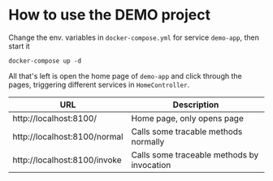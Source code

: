# How to use the DEMO project

Change the env. variables in `docker-compose.yml` for service `demo-app`, then start it

```
docker-compose up -d
```

All that's left is open the home page of `demo-app` and click through the pages,
triggering different services in `HomeController`.

| URL                          | Description                                |
|------------------------------|--------------------------------------------|
| http://localhost:8100/       | Home page, only opens page                 |
| http://localhost:8100/normal | Calls some tracable methods normally       |
| http://localhost:8100/invoke | Calls some traceable methods by invocation |
